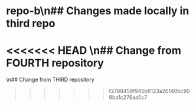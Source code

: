 # repo-b\n## Changes made locally in third repo
<<<<<<< HEAD
\n## Change from FOURTH repository
=======
\n## Change from THIRD repository
>>>>>>> f2788459f945b6123a20140bc909ba1c276aa5c7
